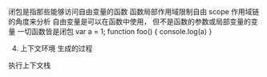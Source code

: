 闭包是指那些能够访问自由变量的函数
函数局部作用域限制自由 scope  作用域链的角度来分析
自由变量是可以在函数中使用， 但不是函数的参数或局部变量的变量
一切函数皆是闭包
var a = 1;
function foo() {
  console.log(a)
}

4. 上下文环境 生成的过程
  
执行上下文栈 

